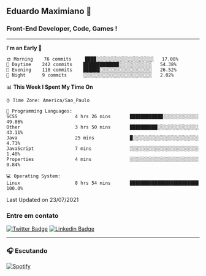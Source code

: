 ## Eduardo Maximiano 👋

### Front-End Developer, Code, Games !

---

<!--START_SECTION:waka-->
**I'm an Early 🐤** 

```text
🌞 Morning    76 commits     ████░░░░░░░░░░░░░░░░░░░░░   17.08% 
🌆 Daytime    242 commits    █████████████░░░░░░░░░░░░   54.38% 
🌃 Evening    118 commits    ██████░░░░░░░░░░░░░░░░░░░   26.52% 
🌙 Night      9 commits      ░░░░░░░░░░░░░░░░░░░░░░░░░   2.02%

```


📊 **This Week I Spent My Time On** 

```text
⌚︎ Time Zone: America/Sao_Paulo

💬 Programming Languages: 
SCSS                     4 hrs 26 mins       ████████████░░░░░░░░░░░░░   49.86% 
Other                    3 hrs 50 mins       ██████████░░░░░░░░░░░░░░░   43.11% 
Java                     25 mins             █░░░░░░░░░░░░░░░░░░░░░░░░   4.71% 
JavaScript               7 mins              ░░░░░░░░░░░░░░░░░░░░░░░░░   1.48% 
Properties               4 mins              ░░░░░░░░░░░░░░░░░░░░░░░░░   0.84%

💻 Operating System: 
Linux                    8 hrs 54 mins       █████████████████████████   100.0%

```


 Last Updated on 23/07/2021
<!--END_SECTION:waka-->

### Entre em contato

[![Twitter Badge](https://img.shields.io/badge/-@edmaxi-1ca0f1?style=flat-square&labelColor=1ca0f1&logo=twitter&logoColor=white&link=https://twitter.com/edmaxi)](https://twitter.com/edmaxi)
[![Linkedin Badge](https://img.shields.io/badge/-Eduardo_Maximiano-0077B5?style=flat-square&logo=Linkedin&logoColor=white&link=https://www.linkedin.com/in/maximiano-eduardo)](https://www.linkedin.com/in/maximiano-eduardo)

---

### 🎧 Escutando
[![Spotify](https://novatorem-sandy.vercel.app/api/spotify)](https://open.spotify.com/user/comgigo)
